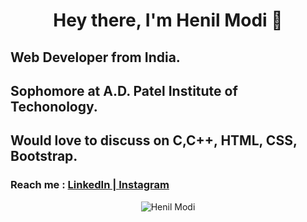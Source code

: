
<h1 align="center"> Hey there, I'm Henil Modi 👋</h1>

<h2><strong>Web Developer from India.</strong></h2>
<h2>Sophomore at A.D. Patel Institute of Techonology.</h2>

<h2>Would love to discuss on <strong>C,C++, HTML, CSS, Bootstrap.</strong></h2>
<h3>Reach me : <a href="https://www.linkedin.com/in/henilmodi/" target="_blank"> LinkedIn | </a> <a href="https://www.instagram.com/henil_modi/" target="_blank">Instagram</a></h3>

<p align="center">
  <img src="https://github-readme-stats.vercel.app/api?username=henilmodi&show_icons=true" alt ="Henil Modi">
</p>
